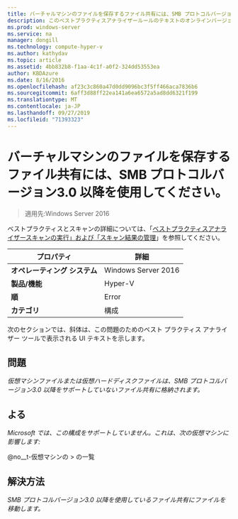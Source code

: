 ```yaml
---
title: バーチャルマシンのファイルを保存するファイル共有には、SMB プロトコルバージョン3.0 以降を使用してください。
description: このベストプラクティスアナライザールールのテキストのオンラインバージョン。
ms.prod: windows-server
ms.service: na
manager: dongill
ms.technology: compute-hyper-v
ms.author: kathydav
ms.topic: article
ms.assetid: 4bb832b8-f1aa-4c1f-a0f2-324dd53553ea
author: KBDAzure
ms.date: 8/16/2016
ms.openlocfilehash: af23c3c860a47d0dd9096bc3f5ff466aca7836b6
ms.sourcegitcommit: 6aff3d88ff22ea141a6ea6572a5ad8dd6321f199
ms.translationtype: MT
ms.contentlocale: ja-JP
ms.lasthandoff: 09/27/2019
ms.locfileid: "71393323"
---
```

# <a name="use-at-least-smb-protocol-version-30-for-file-shares-that-store-files-for-virtual-machines"></a>バーチャルマシンのファイルを保存するファイル共有には、SMB プロトコルバージョン3.0 以降を使用してください。

>適用先:Windows Server 2016

ベストプラクティスとスキャンの詳細については、「[ベストプラクティスアナライザースキャンの実行」および「スキャン結果の管理](https://go.microsoft.com/fwlink/p/?LinkID=223177)」を参照してください。  
  
|プロパティ|詳細|  
|-|-|  
|**オペレーティング システム**|Windows Server 2016|  
|**製品/機能**|Hyper-V|  
|**順**|Error|  
|**カテゴリ**|構成|  
  
次のセクションでは、斜体は、この問題のためのベスト プラクティス アナライザー ツールで表示される UI テキストを示します。  
  
## <a name="issue"></a>**問題**  
*仮想マシンファイルまたは仮想ハードディスクファイルは、SMB プロトコルバージョン3.0 以降をサポートしていないファイル共有に格納されます。*  
  
## <a name="impact"></a>**よる**  
*Microsoft では、この構成をサポートしていません。これは、次の仮想マシンに影響します:*  
  
@no__t-仮想マシンの > の一覧  
  
## <a name="resolution"></a>**解決方法**  
*SMB プロトコルバージョン3.0 以降を使用しているファイル共有にファイルを移動します。*  
  


